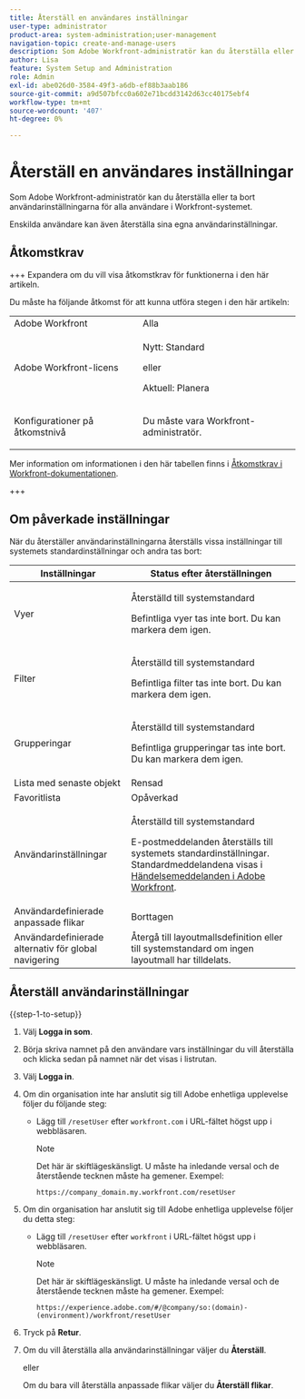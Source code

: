 ```yaml
---
title: Återställ en användares inställningar
user-type: administrator
product-area: system-administration;user-management
navigation-topic: create-and-manage-users
description: Som Adobe Workfront-administratör kan du återställa eller ta bort användarinställningarna för alla användare i Workfront-systemet. Enskilda användare kan även återställa sina egna användarinställningar.
author: Lisa
feature: System Setup and Administration
role: Admin
exl-id: abe026d0-3584-49f3-a6db-ef88b3aab186
source-git-commit: a9d507bfcc0a602e71bcdd3142d63cc40175ebf4
workflow-type: tm+mt
source-wordcount: '407'
ht-degree: 0%

---
```


# Återställ en användares inställningar

<!-- Audited: 12/2023 -->

Som Adobe Workfront-administratör kan du återställa eller ta bort användarinställningarna för alla användare i Workfront-systemet.

Enskilda användare kan även återställa sina egna användarinställningar.

## Åtkomstkrav

+++ Expandera om du vill visa åtkomstkrav för funktionerna i den här artikeln.

Du måste ha följande åtkomst för att kunna utföra stegen i den här artikeln:

<table style="table-layout:auto"> 
 <col> 
 <col> 
 <tbody> 
  <tr> 
   <td role="rowheader">Adobe Workfront</td> 
   <td>Alla</td> 
  </tr> 
  <tr> 
   <td role="rowheader">Adobe Workfront-licens</td> 
   <td><p>Nytt: Standard</p>
       <p>eller</p>
       <p>Aktuell: Planera</p></td>
  </tr> 
  <tr> 
   <td role="rowheader">Konfigurationer på åtkomstnivå</td> 
   <td> <p>Du måste vara Workfront-administratör.</p> </td> 
  </tr> 
 </tbody> 
</table>

Mer information om informationen i den här tabellen finns i [Åtkomstkrav i Workfront-dokumentationen](/help/quicksilver/administration-and-setup/add-users/access-levels-and-object-permissions/access-level-requirements-in-documentation.md).

+++

## Om påverkade inställningar

När du återställer användarinställningarna återställs vissa inställningar till systemets standardinställningar och andra tas bort:

<table style="table-layout:auto"> 
 <col> 
 <col> 
 <thead> 
  <tr> 
   <th><strong>Inställningar</strong> </th> 
   <th><strong>Status efter återställningen</strong> </th> 
  </tr> 
 </thead> 
 <tbody> 
  <tr> 
   <td>Vyer</td> 
   <td> <p> Återställd till systemstandard</p> <p>Befintliga vyer tas inte bort. Du kan markera dem igen.</p> </td> 
  </tr> 
  <tr> 
   <td>Filter</td> 
   <td> <p>Återställd till systemstandard</p> <p>Befintliga filter tas inte bort. Du kan markera dem igen.</p> </td> 
  </tr> 
  <tr> 
   <td>Grupperingar</td> 
   <td> <p>Återställd till systemstandard</p> <p>Befintliga grupperingar tas inte bort. Du kan markera dem igen.</p> </td> 
  </tr> 
  <tr> 
   <td>Lista med senaste objekt</td> 
   <td>Rensad</td> 
  </tr> 
  <tr> 
   <td>Favoritlista</td> 
   <td>Opåverkad</td> 
  </tr> 
  <tr> 
   <td>Användarinställningar</td> 
   <td> <p>Återställd till systemstandard</p> <p>E-postmeddelanden återställs till systemets standardinställningar. Standardmeddelandena visas i <a href="/help/quicksilver/administration-and-setup/manage-workfront/emails/event-notifications-available-in-wf.md">Händelsemeddelanden i Adobe Workfront</a>.</p> </td> 
  </tr> 
  <tr> 
   <td>Användardefinierade anpassade flikar</td> 
   <td>Borttagen</td> 
  </tr> 
  <tr> 
   <td>Användardefinierade alternativ för global navigering</td> 
   <td>Återgå till layoutmallsdefinition eller till systemstandard om ingen layoutmall har tilldelats.</td> 
  </tr> 
 </tbody> 
</table>

## Återställ användarinställningar

{{step-1-to-setup}}

1. Välj **Logga in som**.
1. Börja skriva namnet på den användare vars inställningar du vill återställa och klicka sedan på namnet när det visas i listrutan.
1. Välj **Logga in**.
1. Om din organisation inte har anslutit sig till Adobe enhetliga upplevelse följer du följande steg:

   * Lägg till `/resetUser` efter `workfront.com` i URL-fältet högst upp i webbläsaren.

     >[!NOTE]
     >
     >Det här är skiftlägeskänsligt. U måste ha inledande versal och de återstående tecknen måste ha gemener. Exempel:
     >
     >`https://company_domain.my.workfront.com/resetUser`

1. Om din organisation har anslutit sig till Adobe enhetliga upplevelse följer du detta steg:

   * Lägg till `/resetUser` efter `workfront` i URL-fältet högst upp i webbläsaren.

     >[!NOTE]
     >
     >Det här är skiftlägeskänsligt. U måste ha inledande versal och de återstående tecknen måste ha gemener. Exempel:
     >
     >`https://experience.adobe.com/#/@company/so:(domain)-(environment)/workfront/resetUser`

1. Tryck på **Retur**.
1. Om du vill återställa alla användarinställningar väljer du **Återställ**.

   eller

   Om du bara vill återställa anpassade flikar väljer du **Återställ flikar**.
